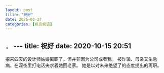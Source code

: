 ```yaml
---
layout: post
title: "祝好"
date: 2025-03-27
categories: [疯言疯语]
---
```


． ---
title: 祝好
date: 2020-10-15 20:51
---
招来四天的设计师姑娘离职了。但并非因为公司或者我。
被诈骗、母亲又生急病，在深夜里打电话央求着她回老家。
她是以对未来绝望了的态度提出的离职。
